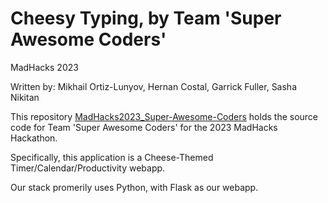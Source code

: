 # Cheesy Typing, by Team 'Super Awesome Coders'
MadHacks 2023

Written by: Mikhail Ortiz-Lunyov, Hernan Costal, Garrick Fuller, Sasha Nikitan

This repository [MadHacks2023_Super-Awesome-Coders](https://github.com/mportizlunyov/MadHacks2023_Super-Awesome-Coders) holds the source code for Team 'Super Awesome Coders' for the 2023 MadHacks Hackathon.

Specifically, this application is a Cheese-Themed Timer/Calendar/Productivity webapp.

Our stack promerily uses Python, with Flask as our webapp.
